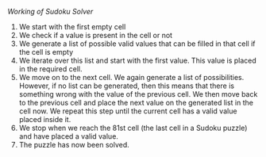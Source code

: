 *Working of Sudoku Solver*

1) We start with the first empty cell
2) We check if a value is present in the cell or not 
3) We generate a list of possible valid values that can be filled in that cell if the cell is empty
4) We iterate over this list and start with the first value. This value is placed in the required cell.
5) We move on to the next cell. We again generate a list of possibilities. However, if no list can be generated, then this means that there is something wrong with the value of the previous cell. We then move back to the previous cell and place the next value on the generated list in the cell now. We repeat this step until the current cell has a valid value placed inside it.
6) We stop when we reach the 81st cell (the last cell in a Sudoku puzzle) and have placed a valid value.
7) The puzzle has now been solved.